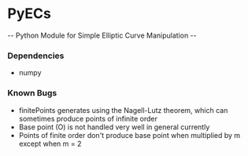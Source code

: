# PyECs
-- Python Module for Simple Elliptic Curve Manipulation --
### Dependencies
- numpy
### Known Bugs
- finitePoints generates using the Nagell-Lutz theorem, which can sometimes produce points of infinite order
- Base point (O) is not handled very well in general currently
- Points of finite order don't produce base point when multiplied by m except when m = 2
